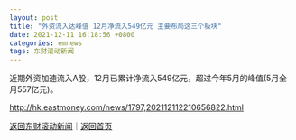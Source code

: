 ```yaml
---
layout: post
title: "外资流入达峰值 12月净流入549亿元 主要布局这三个板块"
date: 2021-12-11 16:18:56 +0800
categories: emnews
tags: 东财滚动新闻
---
```


近期外资加速流入A股，12月已累计净流入549亿元，超过今年5月的峰值(5月全月557亿元)。

<http://hk.eastmoney.com/news/1797,202112112210656822.html>

[返回东财滚动新闻](//finews.withounder.com/emnews/)｜[返回首页](//finews.withounder.com/)